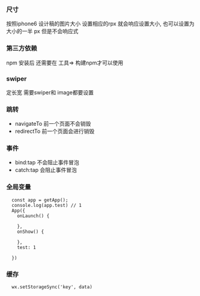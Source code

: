 ### 尺寸

按照iphone6 设计稿的图片大小 设置相应的rpx  就会响应设置大小, 也可以设置为大小的一半 px 但是不会响应式

### 第三方依赖

npm 安装后 还需要在 工具=> 构建npm才可以使用


### swiper

定长宽  需要swiper和 image都要设置

### 跳转

- navigateTo  前一个页面不会销毁
- redirectTo 前一个页面会进行销毁

### 事件

- bind:tap 不会阻止事件冒泡
- catch:tap 会阻止事件冒泡

### 全局变量

```
  const app = getApp();
  console.log(app.test) // 1
  App({
    onLaunch() {

    },
    onShow() {

    },
    test: 1

  })
```
### 缓存

```
  wx.setStorageSync('key', data)
```
